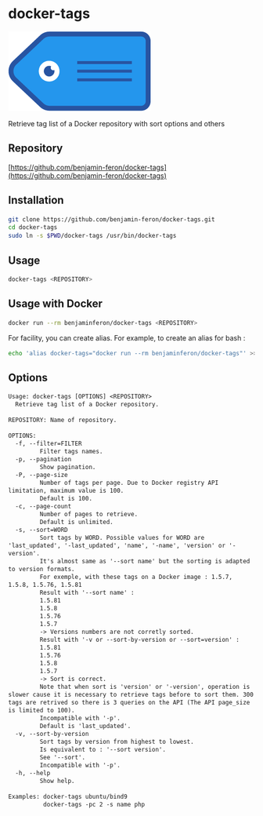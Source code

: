 # docker-tags

![logo](https://github.com/benjamin-feron/docker-tags/raw/main/images/docker-tags.png "docker-tags logo")

Retrieve tag list of a Docker repository with sort options and others

## Repository

[https://github.com/benjamin-feron/docker-tags](https://github.com/benjamin-feron/docker-tags)

## Installation

```bash
git clone https://github.com/benjamin-feron/docker-tags.git
cd docker-tags
sudo ln -s $PWD/docker-tags /usr/bin/docker-tags
```

## Usage

```bash
docker-tags <REPOSITORY>
```

## Usage with Docker

```bash
docker run --rm benjaminferon/docker-tags <REPOSITORY>
```

For facility, you can create alias.
For example, to create an alias for bash :

```bash
echo 'alias docker-tags="docker run --rm benjaminferon/docker-tags"' >> ~/.bashrc
```

## Options

```text
Usage: docker-tags [OPTIONS] <REPOSITORY>
  Retrieve tag list of a Docker repository.

REPOSITORY: Name of repository.

OPTIONS:
  -f, --filter=FILTER
         Filter tags names.
  -p, --pagination
         Show pagination.
  -P, --page-size
         Number of tags per page. Due to Docker registry API limitation, maximum value is 100.
         Default is 100.
  -c, --page-count
         Number of pages to retrieve.
         Default is unlimited.
  -s, --sort=WORD
         Sort tags by WORD. Possible values for WORD are 'last_updated', '-last_updated', 'name', '-name', 'version' or '-version'.
         It's almost same as '--sort name' but the sorting is adapted to version formats.
         For exemple, with these tags on a Docker image : 1.5.7, 1.5.8, 1.5.76, 1.5.81
         Result with '--sort name' :
         1.5.81
         1.5.8
         1.5.76
         1.5.7
         -> Versions numbers are not corretly sorted.
         Result with '-v or --sort-by-version or --sort=version' :
         1.5.81
         1.5.76
         1.5.8
         1.5.7
         -> Sort is correct.
         Note that when sort is 'version' or '-version', operation is slower cause it is necessary to retrieve tags before to sort them. 300 tags are retrived so there is 3 queries on the API (The API page_size is limited to 100).
         Incompatible with '-p'.
         Default is 'last_updated'.
  -v, --sort-by-version
         Sort tags by version from highest to lowest.
         Is equivalent to : '--sort version'.
         See '--sort'.
         Incompatible with '-p'.
  -h, --help
         Show help.

Examples: docker-tags ubuntu/bind9
          docker-tags -pc 2 -s name php
```